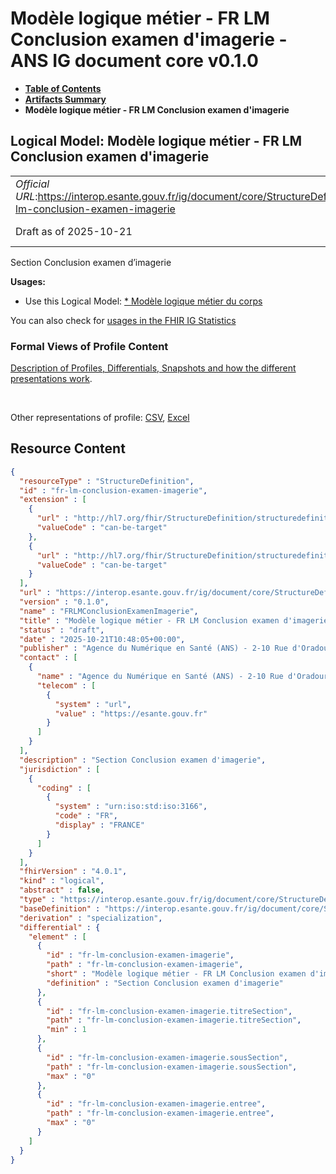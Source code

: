 # Modèle logique métier - FR LM Conclusion examen d'imagerie - ANS IG document core v0.1.0

* [**Table of Contents**](toc.md)
* [**Artifacts Summary**](artifacts.md)
* **Modèle logique métier - FR LM Conclusion examen d'imagerie**

## Logical Model: Modèle logique métier - FR LM Conclusion examen d'imagerie 

| | |
| :--- | :--- |
| *Official URL*:https://interop.esante.gouv.fr/ig/document/core/StructureDefinition/fr-lm-conclusion-examen-imagerie | *Version*:0.1.0 |
| Draft as of 2025-10-21 | *Computable Name*:FRLMConclusionExamenImagerie |

 
Section Conclusion examen d’imagerie 

**Usages:**

* Use this Logical Model: [* Modèle logique métier du corps](StructureDefinition-fr-lm-corps-document.md)

You can also check for [usages in the FHIR IG Statistics](https://packages2.fhir.org/xig/ans.document.fr.core|current/StructureDefinition/fr-lm-conclusion-examen-imagerie)

### Formal Views of Profile Content

 [Description of Profiles, Differentials, Snapshots and how the different presentations work](http://build.fhir.org/ig/FHIR/ig-guidance/readingIgs.html#structure-definitions). 

 

Other representations of profile: [CSV](StructureDefinition-fr-lm-conclusion-examen-imagerie.csv), [Excel](StructureDefinition-fr-lm-conclusion-examen-imagerie.xlsx) 



## Resource Content

```json
{
  "resourceType" : "StructureDefinition",
  "id" : "fr-lm-conclusion-examen-imagerie",
  "extension" : [
    {
      "url" : "http://hl7.org/fhir/StructureDefinition/structuredefinition-type-characteristics",
      "valueCode" : "can-be-target"
    },
    {
      "url" : "http://hl7.org/fhir/StructureDefinition/structuredefinition-type-characteristics",
      "valueCode" : "can-be-target"
    }
  ],
  "url" : "https://interop.esante.gouv.fr/ig/document/core/StructureDefinition/fr-lm-conclusion-examen-imagerie",
  "version" : "0.1.0",
  "name" : "FRLMConclusionExamenImagerie",
  "title" : "Modèle logique métier - FR LM Conclusion examen d'imagerie",
  "status" : "draft",
  "date" : "2025-10-21T10:48:05+00:00",
  "publisher" : "Agence du Numérique en Santé (ANS) - 2-10 Rue d'Oradour-sur-Glane, 75015 Paris",
  "contact" : [
    {
      "name" : "Agence du Numérique en Santé (ANS) - 2-10 Rue d'Oradour-sur-Glane, 75015 Paris",
      "telecom" : [
        {
          "system" : "url",
          "value" : "https://esante.gouv.fr"
        }
      ]
    }
  ],
  "description" : "Section Conclusion examen d'imagerie",
  "jurisdiction" : [
    {
      "coding" : [
        {
          "system" : "urn:iso:std:iso:3166",
          "code" : "FR",
          "display" : "FRANCE"
        }
      ]
    }
  ],
  "fhirVersion" : "4.0.1",
  "kind" : "logical",
  "abstract" : false,
  "type" : "https://interop.esante.gouv.fr/ig/document/core/StructureDefinition/fr-lm-conclusion-examen-imagerie",
  "baseDefinition" : "https://interop.esante.gouv.fr/ig/document/core/StructureDefinition/fr-lm-section",
  "derivation" : "specialization",
  "differential" : {
    "element" : [
      {
        "id" : "fr-lm-conclusion-examen-imagerie",
        "path" : "fr-lm-conclusion-examen-imagerie",
        "short" : "Modèle logique métier - FR LM Conclusion examen d'imagerie",
        "definition" : "Section Conclusion examen d'imagerie"
      },
      {
        "id" : "fr-lm-conclusion-examen-imagerie.titreSection",
        "path" : "fr-lm-conclusion-examen-imagerie.titreSection",
        "min" : 1
      },
      {
        "id" : "fr-lm-conclusion-examen-imagerie.sousSection",
        "path" : "fr-lm-conclusion-examen-imagerie.sousSection",
        "max" : "0"
      },
      {
        "id" : "fr-lm-conclusion-examen-imagerie.entree",
        "path" : "fr-lm-conclusion-examen-imagerie.entree",
        "max" : "0"
      }
    ]
  }
}

```
